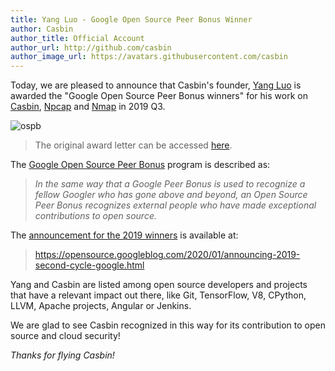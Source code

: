 ```yaml
---
title: Yang Luo - Google Open Source Peer Bonus Winner
author: Casbin
author_title: Official Account
author_url: http://github.com/casbin
author_image_url: https://avatars.githubusercontent.com/casbin
---
```


Today, we are pleased to announce that Casbin's founder, [Yang Luo](https://github.com/hsluoyz) is awarded the "Google Open Source Peer Bonus winners" for his work on [Casbin](https://casbin.org/), [Npcap](https://nmap.org/npcap/) and [Nmap](https://nmap.org/) in 2019 Q3.

![ospb](https://hsluoyz.github.io/download/Open%20Source%20Peer%20Bonus%20Q3%202019%20-%20Yang%20Luo%20-%20OSPB%20Award%20Letter.png)

> The original award letter can be accessed [here](https://github.com/hsluoyz/hsluoyz.github.io/blob/master/download/Open%20Source%20Peer%20Bonus%20Q3%202019%20-%20Yang%20Luo%20-%20OSPB%20Award%20Letter.pdf).

The [Google Open Source Peer Bonus](https://opensource.google.com/docs/growing/peer-bonus/) program is described as:

> _In the same way that a Google Peer Bonus is used to recognize a fellow Googler who has gone above and beyond, an Open Source Peer Bonus recognizes external people who have made exceptional contributions to open source._

The [announcement for the 2019 winners](https://opensource.googleblog.com/2020/01/announcing-2019-second-cycle-google.html) is available at:

> https://opensource.googleblog.com/2020/01/announcing-2019-second-cycle-google.html

Yang and Casbin are listed among open source developers and projects that have a relevant impact out there, like Git, TensorFlow, V8, CPython, LLVM, Apache projects, Angular or Jenkins.

We are glad to see Casbin recognized in this way for its contribution to open source and cloud security!

_Thanks for flying Casbin!_
